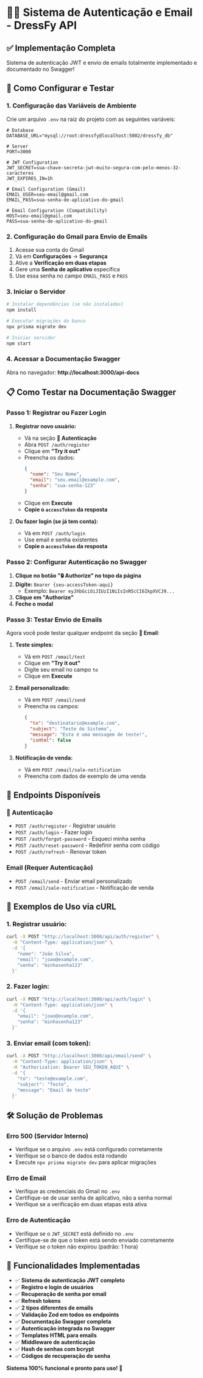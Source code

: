 # 🔐📧 Sistema de Autenticação e Email - DressFy API

## ✅ **Implementação Completa**

Sistema de autenticação JWT e envio de emails totalmente implementado e documentado no Swagger!

## 🚀 **Como Configurar e Testar**

### 1. **Configuração das Variáveis de Ambiente**

Crie um arquivo `.env` na raiz do projeto com as seguintes variáveis:

```env
# Database
DATABASE_URL="mysql://root:dressfy@localhost:5002/dressfy_db"

# Server
PORT=3000

# JWT Configuration
JWT_SECRET=sua-chave-secreta-jwt-muito-segura-com-pelo-menos-32-caracteres
JWT_EXPIRES_IN=1h

# Email Configuration (Gmail)
EMAIL_USER=seu-email@gmail.com
EMAIL_PASS=sua-senha-de-aplicativo-do-gmail

# Email Configuration (Compatibility)
HOST=seu-email@gmail.com
PASS=sua-senha-de-aplicativo-do-gmail
```

### 2. **Configuração do Gmail para Envio de Emails**

1. Acesse sua conta do Gmail
2. Vá em **Configurações** → **Segurança**
3. Ative a **Verificação em duas etapas**
4. Gere uma **Senha de aplicativo** específica
5. Use essa senha no campo `EMAIL_PASS` e `PASS`

### 3. **Iniciar o Servidor**

```bash
# Instalar dependências (se não instaladas)
npm install

# Executar migrações do banco
npx prisma migrate dev

# Iniciar servidor
npm start
```

### 4. **Acessar a Documentação Swagger**

Abra no navegador: **http://localhost:3000/api-docs**

## 📋 **Como Testar na Documentação Swagger**

### **Passo 1: Registrar ou Fazer Login**

1. **Registrar novo usuário:**
   - Vá na seção **🔐 Autenticação**
   - Abra `POST /auth/register`
   - Clique em **"Try it out"**
   - Preencha os dados:
     ```json
     {
       "nome": "Seu Nome",
       "email": "seu.email@example.com",
       "senha": "sua-senha-123"
     }
     ```
   - Clique em **Execute**
   - **Copie o `accessToken` da resposta**

2. **Ou fazer login (se já tem conta):**
   - Vá em `POST /auth/login`
   - Use email e senha existentes
   - **Copie o `accessToken` da resposta**

### **Passo 2: Configurar Autenticação no Swagger**

1. **Clique no botão "🔒 Authorize" no topo da página**
2. **Digite:** `Bearer {seu-accessToken-aqui}`
   - Exemplo: `Bearer eyJhbGciOiJIUzI1NiIsInR5cCI6IkpXVCJ9...`
3. **Clique em "Authorize"**
4. **Feche o modal**

### **Passo 3: Testar Envio de Emails**

Agora você pode testar qualquer endpoint da seção **📧 Email**:

1. **Teste simples:**
   - Vá em `POST /email/test`
   - Clique em **"Try it out"**
   - Digite seu email no campo `to`
   - Clique em **Execute**

2. **Email personalizado:**
   - Vá em `POST /email/send`
   - Preencha os campos:
     ```json
     {
       "to": "destinatario@example.com",
       "subject": "Teste do Sistema",
       "message": "Esta é uma mensagem de teste!",
       "isHtml": false
     }
     ```

3. **Notificação de venda:**
   - Vá em `POST /email/sale-notification`
   - Preencha com dados de exemplo de uma venda

## 🔧 **Endpoints Disponíveis**

### **🔐 Autenticação**
- `POST /auth/register` - Registrar usuário
- `POST /auth/login` - Fazer login
- `POST /auth/forgot-password` - Esqueci minha senha
- `POST /auth/reset-password` - Redefinir senha com código
- `POST /auth/refresh` - Renovar token

### **Email (Requer Autenticação)**
- `POST /email/send` - Enviar email personalizado
- `POST /email/sale-notification` - Notificação de venda

## 🎯 **Exemplos de Uso via cURL**

### **1. Registrar usuário:**
```bash
curl -X POST "http://localhost:3000/api/auth/register" \
  -H "Content-Type: application/json" \
  -d '{
    "nome": "João Silva",
    "email": "joao@example.com",
    "senha": "minhasenha123"
  }'
```

### **2. Fazer login:**
```bash
curl -X POST "http://localhost:3000/api/auth/login" \
  -H "Content-Type: application/json" \
  -d '{
    "email": "joao@example.com",
    "senha": "minhasenha123"
  }'
```

### **3. Enviar email (com token):**
```bash
curl -X POST "http://localhost:3000/api/email/send" \
  -H "Content-Type: application/json" \
  -H "Authorization: Bearer SEU_TOKEN_AQUI" \
  -d '{
    "to": "teste@example.com",
    "subject": "Teste",
    "message": "Email de teste"
  }'
```

## 🛠️ **Solução de Problemas**

### **Erro 500 (Servidor Interno)**
- Verifique se o arquivo `.env` está configurado corretamente
- Verifique se o banco de dados está rodando
- Execute `npx prisma migrate dev` para aplicar migrações

### **Erro de Email**
- Verifique as credenciais do Gmail no `.env`
- Certifique-se de usar senha de aplicativo, não a senha normal
- Verifique se a verificação em duas etapas está ativa

### **Erro de Autenticação**
- Verifique se o `JWT_SECRET` está definido no `.env`
- Certifique-se de que o token está sendo enviado corretamente
- Verifique se o token não expirou (padrão: 1 hora)

## 🎉 **Funcionalidades Implementadas**

- ✅ **Sistema de autenticação JWT completo**
- ✅ **Registro e login de usuários**
- ✅ **Recuperação de senha por email**
- ✅ **Refresh tokens**
- ✅ **2 tipos diferentes de emails**
- ✅ **Validação Zod em todos os endpoints**
- ✅ **Documentação Swagger completa**
- ✅ **Autenticação integrada no Swagger**
- ✅ **Templates HTML para emails**
- ✅ **Middleware de autenticação**
- ✅ **Hash de senhas com bcrypt**
- ✅ **Códigos de recuperação de senha**

**Sistema 100% funcional e pronto para uso! 🚀**